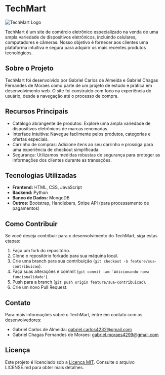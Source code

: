 # TechMart

![TechMart Logo](https://link_para_logo.com)

TechMart é um site de comércio eletrônico especializado na venda de uma ampla variedade de dispositivos eletrônicos, incluindo celulares, computadores e câmeras. Nosso objetivo é fornecer aos clientes uma plataforma intuitiva e segura para adquirir os mais recentes produtos tecnológicos.

## Sobre o Projeto

TechMart foi desenvolvido por Gabriel Carlos de Almeida e Gabriel Chagas Fernandes de Moraes como parte de um projeto de estudo e prática em desenvolvimento web. O site foi construído com foco na experiência do usuário, desde a navegação até o processo de compra.

## Recursos Principais

- Catálogo abrangente de produtos: Explore uma ampla variedade de dispositivos eletrônicos de marcas renomadas.
- Interface intuitiva: Navegue facilmente pelos produtos, categorias e ofertas especiais.
- Carrinho de compras: Adicione itens ao seu carrinho e prossiga para uma experiência de checkout simplificada.
- Segurança: Utilizamos medidas robustas de segurança para proteger as informações dos clientes durante as transações.

## Tecnologias Utilizadas

- **Frontend:** HTML, CSS, JavaScript
- **Backend:** Python
- **Banco de Dados:** MongoDB
- **Outros:** Bootstrap, Handlebars, Stripe API (para processamento de pagamentos)

## Como Contribuir

Se você deseja contribuir para o desenvolvimento do TechMart, siga estas etapas:

1. Faça um fork do repositório.
2. Clone o repositório forkado para sua máquina local.
3. Crie uma branch para sua contribuição (`git checkout -b feature/sua-contribuicao`).
4. Faça suas alterações e commit (`git commit -am 'Adicionando nova funcionalidade'`).
5. Push para a branch (`git push origin feature/sua-contribuicao`).
6. Crie um novo Pull Request.

## Contato

Para mais informações sobre o TechMart, entre em contato com os desenvolvedores:

- Gabriel Carlos de Almeida: [gabriel.carlos4232@gmail.com](mailto:gabriel.carlos4232@gmail.com)
- Gabriel Chagas Fernandes de Moraes: [gabriel.moraes4299@gmail.com](mailto:gabriel.moraes4299@gmail.com)

## Licença

Este projeto é licenciado sob a [Licença MIT](https://opensource.org/licenses/MIT). Consulte o arquivo LICENSE.md para obter mais detalhes.
